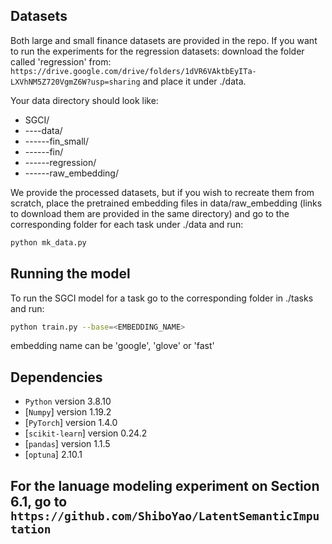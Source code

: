## Datasets

Both large and small finance datasets are provided in the repo.
If you want to run the experiments for the regression datasets:
download the folder called 'regression' from:
```https://drive.google.com/drive/folders/1dVR6VAktbEyITa-LXVhNM5Z720VgmZ6W?usp=sharing```
and place it under ./data.

Your data directory should look like:

* SGCI/
* ----data/
* ------fin_small/
* ------fin/
* ------regression/
* ------raw_embedding/


We provide the processed datasets, but if you wish to recreate them from scratch, place the pretrained embedding files in data/raw_embedding
(links to download them are provided in the same directory) and go to the corresponding folder for each task under ./data and run:

```bash
python mk_data.py 
```

## Running the model

To run the SGCI model for a task go to the corresponding folder in ./tasks and run:

```bash
python train.py --base=<EMBEDDING_NAME>
```
embedding name can be 'google', 'glove' or 'fast'

## Dependencies

* `Python` version 3.8.10
* [`Numpy`] version 1.19.2
* [`PyTorch`] version 1.4.0
* [`scikit-learn`] version 0.24.2
* [`pandas`] version 1.1.5
* [`optuna`] 2.10.1

## For the lanuage modeling experiment on Section 6.1, go to ```https://github.com/ShiboYao/LatentSemanticImputation```
